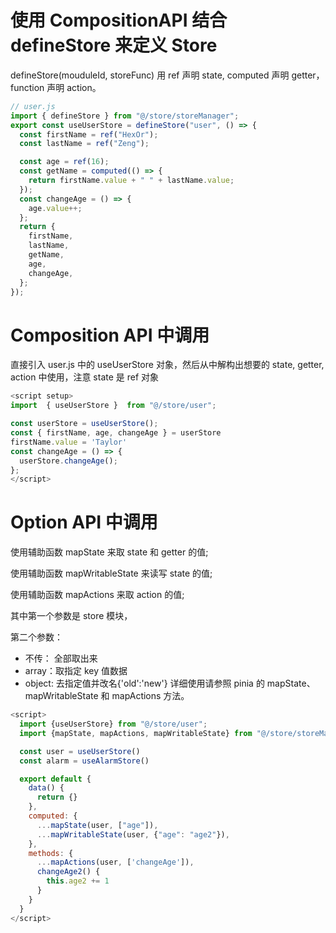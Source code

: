 # 使用 CompositionAPI 结合 defineStore 来定义 Store

defineStore(mouduleId, storeFunc)
用 ref 声明 state, computed 声明 getter， function 声明 action。

```js
// user.js
import { defineStore } from "@/store/storeManager";
export const useUserStore = defineStore("user", () => {
  const firstName = ref("HexOr");
  const lastName = ref("Zeng");

  const age = ref(16);
  const getName = computed(() => {
    return firstName.value + " " + lastName.value;
  });
  const changeAge = () => {
    age.value++;
  };
  return {
    firstName,
    lastName,
    getName,
    age,
    changeAge,
  };
});
```

# Composition API 中调用

直接引入 user.js 中的 useUserStore 对象，然后从中解构出想要的 state, getter, action 中使用，注意 state 是 ref 对象

```js
<script setup>
import  { useUserStore }  from "@/store/user";

const userStore = useUserStore();
const { firstName, age, changeAge } = userStore
firstName.value = 'Taylor'
const changeAge = () => {
  userStore.changeAge();
};
</script>
```

# Option API 中调用

使用辅助函数 mapState 来取 state 和 getter 的值;

使用辅助函数 mapWritableState 来读写 state 的值;

使用辅助函数 mapActions 来取 action 的值;

其中第一个参数是 store 模块，

第二个参数：

- 不传： 全部取出来
- array：取指定 key 值数据
- object: 去指定值并改名{'old':'new'}
  详细使用请参照 pinia 的 mapState、mapWritableState 和 mapActions 方法。

```js
<script>
  import {useUserStore} from "@/store/user";
  import {mapState, mapActions, mapWritableState} from "@/store/storeManager";

  const user = useUserStore()
  const alarm = useAlarmStore()

  export default {
    data() {
      return {}
    },
    computed: {
      ...mapState(user, ["age"]),
      ...mapWritableState(user, {"age": "age2"}),
    },
    methods: {
      ...mapActions(user, ['changeAge']),
      changeAge2() {
        this.age2 += 1
      }
    }
  }
</script>
```
